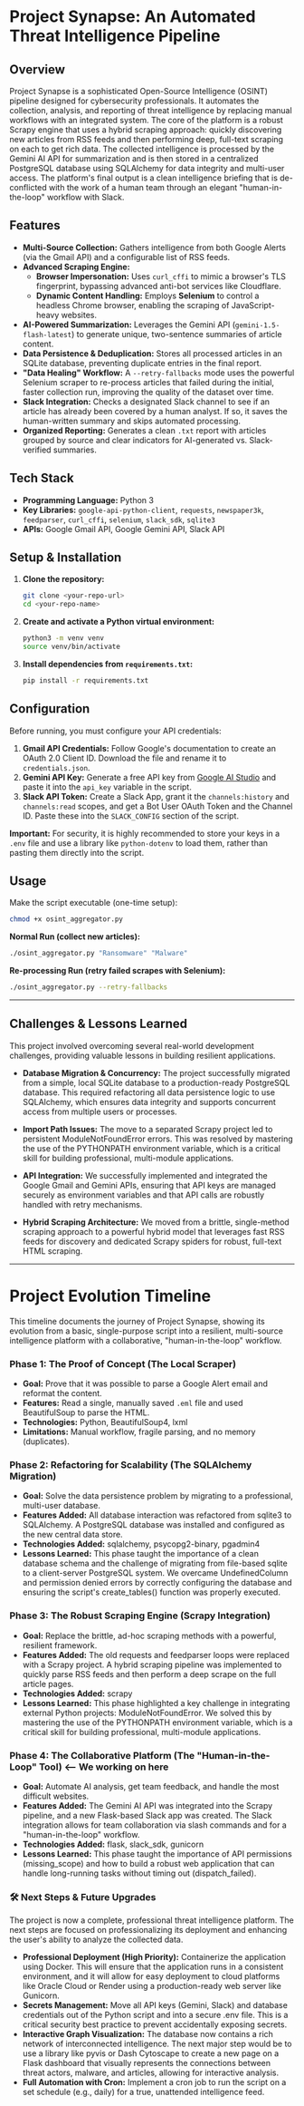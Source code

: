 # Project Synapse: An Automated Threat Intelligence Pipeline

## Overview

Project Synapse is a sophisticated Open-Source Intelligence (OSINT) pipeline designed for cybersecurity professionals. It automates the collection, analysis, and reporting of threat intelligence by replacing manual workflows with an integrated system. The core of the platform is a robust Scrapy engine that uses a hybrid scraping approach: quickly discovering new articles from RSS feeds and then performing deep, full-text scraping on each to get rich data. The collected intelligence is processed by the Gemini AI API for summarization and is then stored in a centralized PostgreSQL database using SQLAlchemy for data integrity and multi-user access. The platform's final output is a clean intelligence briefing that is de-conflicted with the work of a human team through an elegant "human-in-the-loop" workflow with Slack.

## Features

* **Multi-Source Collection:** Gathers intelligence from both Google Alerts (via the Gmail API) and a configurable list of RSS feeds.
* **Advanced Scraping Engine:**
    * **Browser Impersonation:** Uses `curl_cffi` to mimic a browser's TLS fingerprint, bypassing advanced anti-bot services like Cloudflare.
    * **Dynamic Content Handling:** Employs **Selenium** to control a headless Chrome browser, enabling the scraping of JavaScript-heavy websites.
* **AI-Powered Summarization:** Leverages the Gemini API (`gemini-1.5-flash-latest`) to generate unique, two-sentence summaries of article content.
* **Data Persistence & Deduplication:** Stores all processed articles in an SQLite database, preventing duplicate entries in the final report.
* **"Data Healing" Workflow:** A `--retry-fallbacks` mode uses the powerful Selenium scraper to re-process articles that failed during the initial, faster collection run, improving the quality of the dataset over time.
* **Slack Integration:** Checks a designated Slack channel to see if an article has already been covered by a human analyst. If so, it saves the human-written summary and skips automated processing.
* **Organized Reporting:** Generates a clean `.txt` report with articles grouped by source and clear indicators for AI-generated vs. Slack-verified summaries.

## Tech Stack

* **Programming Language:** Python 3
* **Key Libraries:** `google-api-python-client`, `requests`, `newspaper3k`, `feedparser`, `curl_cffi`, `selenium`, `slack_sdk`, `sqlite3`
* **APIs:** Google Gmail API, Google Gemini API, Slack API

## Setup & Installation

1.  **Clone the repository:**
    ```bash
    git clone <your-repo-url>
    cd <your-repo-name>
    ```

2.  **Create and activate a Python virtual environment:**
    ```bash
    python3 -m venv venv
    source venv/bin/activate
    ```

3.  **Install dependencies from `requirements.txt`:**
    ```bash
    pip install -r requirements.txt
    ```

## Configuration

Before running, you must configure your API credentials:

1.  **Gmail API Credentials:** Follow Google's documentation to create an OAuth 2.0 Client ID. Download the file and rename it to `credentials.json`.
2.  **Gemini API Key:** Generate a free API key from [Google AI Studio](https://aistudio.google.com/) and paste it into the `api_key` variable in the script.
3.  **Slack API Token:** Create a Slack App, grant it the `channels:history` and `channels:read` scopes, and get a Bot User OAuth Token and the Channel ID. Paste these into the `SLACK_CONFIG` section of the script.

**Important:** For security, it is highly recommended to store your keys in a `.env` file and use a library like `python-dotenv` to load them, rather than pasting them directly into the script.

## Usage

Make the script executable (one-time setup):
```bash
chmod +x osint_aggregator.py
```

**Normal Run (collect new articles):**
```bash
./osint_aggregator.py "Ransomware" "Malware"
```

**Re-processing Run (retry failed scrapes with Selenium):**
```bash
./osint_aggregator.py --retry-fallbacks
```

---

## Challenges & Lessons Learned

This project involved overcoming several real-world development challenges, providing valuable lessons in building resilient applications.

* **Database Migration & Concurrency:** The project successfully migrated from a simple, local SQLite database to a production-ready PostgreSQL database. This required refactoring all data persistence logic to use SQLAlchemy, which ensures data integrity and supports concurrent access from multiple users or processes.

* **Import Path Issues:** The move to a separated Scrapy project led to persistent ModuleNotFoundError errors. This was resolved by mastering the use of the PYTHONPATH environment variable, which is a critical skill for building professional, multi-module applications.

* **API Integration:** We successfully implemented and integrated the Google Gmail and Gemini APIs, ensuring that API keys are managed securely as environment variables and that API calls are robustly handled with retry mechanisms.

* **Hybrid Scraping Architecture:** We moved from a brittle, single-method scraping approach to a powerful hybrid model that leverages fast RSS feeds for discovery and dedicated Scrapy spiders for robust, full-text HTML scraping.

---

# Project Evolution Timeline

This timeline documents the journey of Project Synapse, showing its evolution from a basic, single-purpose script into a resilient, multi-source intelligence platform with a collaborative, "human-in-the-loop" workflow.

### Phase 1: The Proof of Concept (The Local Scraper)

* **Goal:** Prove that it was possible to parse a Google Alert email and reformat the content.
* **Features:** Read a single, manually saved `.eml` file and used BeautifulSoup to parse the HTML.
* **Technologies:** Python, BeautifulSoup4, lxml
* **Limitations:** Manual workflow, fragile parsing, and no memory (duplicates).

### Phase 2: Refactoring for Scalability (The SQLAlchemy Migration)

* **Goal:** Solve the data persistence problem by migrating to a professional, multi-user database.
* **Features Added:** All database interaction was refactored from sqlite3 to SQLAlchemy. A PostgreSQL database was installed and configured as the new central data store.
* **Technologies Added:** sqlalchemy, psycopg2-binary, pgadmin4
* **Lessons Learned:** This phase taught the importance of a clean database schema and the challenge of migrating from file-based sqlite to a client-server PostgreSQL system. We overcame UndefinedColumn and permission denied errors by correctly configuring the database and ensuring the script's create_tables() function was properly executed.

### Phase 3: The Robust Scraping Engine (Scrapy Integration)

* **Goal:** Replace the brittle, ad-hoc scraping methods with a powerful, resilient framework.
* **Features Added:** The old requests and feedparser loops were replaced with a Scrapy project. A hybrid scraping pipeline was implemented to quickly parse RSS feeds and then perform a deep scrape on the full article pages.
* **Technologies Added:** scrapy
* **Lessons Learned:** This phase highlighted a key challenge in integrating external Python projects: ModuleNotFoundError. We solved this by mastering the use of the PYTHONPATH environment variable, which is a critical skill for building professional, multi-module applications.

### Phase 4: The Collaborative Platform (The "Human-in-the-Loop" Tool) <-- We working on here

* **Goal:** Automate AI analysis, get team feedback, and handle the most difficult websites.
* **Features Added:** The Gemini AI API was integrated into the Scrapy pipeline, and a new Flask-based Slack app was created. The Slack integration allows for team collaboration via slash commands and for a "human-in-the-loop" workflow.
* **Technologies Added:** flask, slack_sdk, gunicorn
* **Lessons Learned:** This phase taught the importance of API permissions (missing_scope) and how to build a robust web application that can handle long-running tasks without timing out (dispatch_failed).

### 🛠️ Next Steps & Future Upgrades

The project is now a complete, professional threat intelligence platform. The next steps are focused on professionalizing its deployment and enhancing the user's ability to analyze the collected data.

* **Professional Deployment (High Priority):** Containerize the application using Docker. This will ensure that the application runs in a consistent environment, and it will allow for easy deployment to cloud platforms like Oracle Cloud or Render using a production-ready web server like Gunicorn.
* **Secrets Management:** Move all API keys (Gemini, Slack) and database credentials out of the Python script and into a secure .env file. This is a critical security best practice to prevent accidentally exposing secrets.
* **Interactive Graph Visualization:** The database now contains a rich network of interconnected intelligence. The next major step would be to use a library like pyvis or Dash Cytoscape to create a new page on a Flask dashboard that visually represents the connections between threat actors, malware, and articles, allowing for interactive analysis.
* **Full Automation with Cron:** Implement a cron job to run the script on a set schedule (e.g., daily) for a true, unattended intelligence feed.

